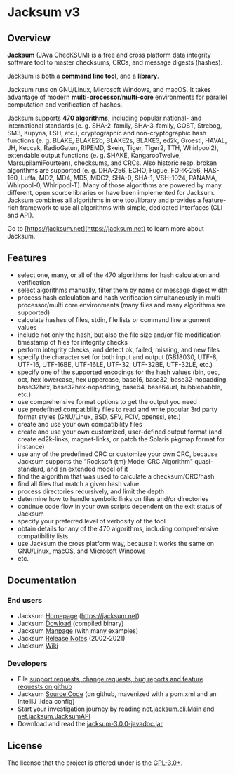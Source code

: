# Jacksum v3

## Overview

**Jacksum** (JAva ChecKSUM) is a free and cross platform data integrity
software tool to master checksums, CRCs, and message digests (hashes).

Jacksum is both a **command line tool**, and a **library**.

Jacksum runs on GNU/Linux, Microsoft Windows, and macOS. It takes advantage of modern **multi-processor/multi-core** environments for parallel computation and verification of hashes.

Jacksum supports **470 algorithms**, including
popular national- and international standards (e. g. SHA-2-family, SHA-3-family, GOST, Strebog, SM3, Kupyna, LSH, etc.),
cryptographic and non-cryptographic hash functions (e. g. BLAKE, BLAKE2b, BLAKE2s, BLAKE3, ed2k, Groestl, HAVAL, JH, Keccak, RadioGatun, RIPEMD, Skein, Tiger, Tiger2, TTH, Whirlpool2),
extendable output functions (e. g. SHAKE, KangarooTwelve, MarsupilamiFourteen),
checksums, and CRCs.
Also historic resp. broken algorithms are supported (e. g. DHA-256, ECHO, Fugue, FORK-256, HAS-160,
Luffa, MD2, MD4, MD5, MDC2, SHA-0, SHA-1, VSH-1024, PANAMA, Whirpool-0, Whirlpool-T).
Many of those algorithms are powered by many different, open source libraries or have been implemented for Jacksum.
Jacksum combines all algorithms in one tool/library and provides a feature-rich framework to use
all algorithms with simple, dedicated interfaces (CLI and API).

Go to [https://jacksum.net](https://jacksum.net) to learn more about Jacksum.

## Features

- select one, many, or all of the 470 algorithms for hash calculation 
  and verification
- select algorithms manually, filter them by name or message digest width
- process hash calculation and hash verification
  simultaneously in multi-processor/multi core environments
  (many files and many algorithms are supported)
- calculate hashes of files, stdin, file lists or command line argument values
- include not only the hash, but also the file size and/or file modification timestamp of files for integrity checks
- perform integrity checks, and detect ok, failed, missing, and new files
- specify the character set for both input and output
  (GB18030, UTF-8, UTF-16, UTF-16BE, UTF-16LE, UTF-32, UTF-32BE, UTF-32LE, etc.)
- specify one of the supported encodings for the hash values
  (bin, dec, oct, hex lowercase, hex uppercase, base16, base32, base32-nopadding, base32hex, base32hex-nopadding, base64, base64url, bubblebabble, etc.)  
- use comprehensive format options to get the output you need 
- use predefined compatibility files to read and write popular
  3rd party format styles (GNU/Linux, BSD, SFV, FCIV, openssl, etc.)
- create and use your own compatibility files
- create and use your own customized, user-defined output format
  (and create ed2k-links, magnet-links, or patch the Solaris pkgmap format for instance)
- use any of the predefined CRC or customize your own CRC, because Jacksum supports the
  "Rocksoft (tm) Model CRC Algorithm" quasi-standard, and an extended model of it
- find the algorithm that was used to calculate a checksum/CRC/hash
- find all files that match a given hash value
- process directories recursively, and limit the depth
- determine how to handle symbolic links on files and/or directories
- continue code flow in your own scripts dependent on the exit status of Jacksum
- specify your preferred level of verbosity of the tool
- obtain details for any of the 470 algorithms, including comprehensive compatibility lists
- use Jacksum the cross platform way, because it works the same on GNU/Linux, macOS, and Microsoft Windows
- etc.


## Documentation

### End users

* Jacksum [Homepage](https://jacksum.net) (https://jacksum.net)
* Jacksum [Dowload](https://github.com/jonelo/jacksum/releases) (compiled binary)
* Jacksum [Manpage](https://github.com/jonelo/jacksum/blob/main/src/main/resources/net/jacksum/help/help_en.txt) (with many examples)
* Jacksum [Release Notes](https://github.com/jonelo/jacksum/blob/main/RELEASE-NOTES.txt) (2002-2021)
* Jacksum [Wiki](https://github.com/jonelo/jacksum/wiki)

### Developers

* File [support requests, change requests, bug reports and feature requests on github](https://github.com/jonelo/jacksum/issues)
* Jacksum [Source Code](https://github.com/jonelo/jacksum) (on github, mavenized with a pom.xml and an IntelliJ .idea config)
* Start your investigation journey by reading [net.jacksum.cli.Main](https://github.com/jonelo/jacksum/blob/main/src/main/java/net/jacksum/cli/Main.java) and [net.jacksum.JacksumAPI](https://github.com/jonelo/jacksum/blob/main/src/main/java/net/jacksum/JacksumAPI.java)
* Download and read the [jacksum-3.0.0-javadoc.jar](https://github.com/jonelo/jacksum/releases/download/v3.0.0/jacksum-3.0.0-javadoc.jar)

## License

The license that the project is offered under is the [GPL-3.0+](https://github.com/jonelo/jacksum/blob/main/LICENSE).

